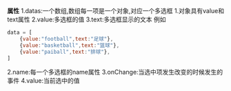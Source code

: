 **属性**
1.datas:一个数组,数组每一项是一个对象,对应一个多选框
    1.对象具有value和text属性
    2.value:多选框的值
    3.text:多选框显示的文本
例如
```js
data = [
    {value:"football",text:"足球"},
    {value:"basketball",text:"篮球"},
    {value:"paiball",text:"排球"},
]
```
2.name:每一个多选框的name属性
3.onChange:当选中项发生改变的时候发生的事件
4.value:当前选中的值